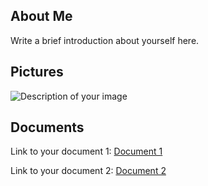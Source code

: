 <!DOCTYPE html>
<html>
<head>
    <title>Your Name - Final Project</title>
</head>
<body>

<!-- About Me Section -->
<section id="about">
    <h2>About Me</h2>
    <p>Write a brief introduction about yourself here.</p>
</section>

<!-- Pictures Section -->
<section id="pictures">
    <h2>Pictures</h2>
    <!-- Add your pictures here -->
    <img src="path_to_your_image" alt="Description of your image">
    <!-- Add more images as needed -->
</section>

<!-- Documents Section -->
<section id="documents">
    <h2>Documents</h2>
    <!-- Add links to your documents here -->
    <p>Link to your document 1: <a href="path_to_your_document1" target="_blank">Document 1</a></p>
    <p>Link to your document 2: <a href="path_to_your_document2" target="_blank">Document 2</a></p>
    <!-- Add more document links as needed -->
</section>

</body>
</html>
